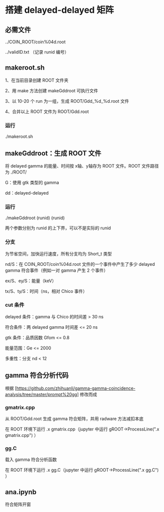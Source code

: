 # 搭建 delayed-delayed 矩阵

## 必需文件

../COIN_ROOT/coin%04d.root

../validID.txt  （记录 runid 编号）

## makeroot.sh

1、在当前目录创建 ROOT 文件夹

2、用 make 方法创建 makeGddroot 可执行文件

3、以 10-20 个 run 为一组，生成 ROOT/Gdd_%d_%d.root 文件

4、合并以上 ROOT 文件为 ROOT/Gdd.root

### 运行

./makeroot.sh

## makeGddroot：生成 ROOT 文件

将 delayed gamma 的能量、时间按 x轴、y轴存为 ROOT 文件。ROOT 文件路径为 ./ROOT/

G：使用 gtk 类型的 gamma

dd：delayed-delayed

### 运行

./makeGddroot (runid) (runid)

两个参数分别为 runid 的上下界，可以不是实际的 runid

### 分支

为节省空间，加快运行速度，所有分支均为 Short_t 类型

nd/S：在 COIN_ROOT/coin%04d.root 文件的一个事件中产生了多少 delayed gamma 符合事件（例如一对 gamma 产生 2 个事件） 

ex/S、ey/S：能量（keV）

tx/S、ty/S：时间（ns，相对 Chico 事件）

### cut 条件

delayed 条件：gamma 与 Chico 的时间差 > 30 ns

符合条件：两 delayed gamma 时间差 <= 20 ns 

gtk 条件：品质因数 Gfom <= 0.8

能量范围：Ge <= 2000

多重性：分支 nd < 12

## gamma 符合分析代码

根据 [https://github.com/zhihuanli/gamma-gamma-coincidence-analysis/tree/master/prompt%20gg] 修改而成

### gmatrix.cpp

从 ROOT/Gdd.root 生成 gamma 符合矩阵，并用 radware 方法减扣本底

在 ROOT 环境下运行 .x gmatrix.cpp（jupyter 中运行 gROOT->ProcessLine(".x gmatrix.cpp") ）

### gg.C

载入 gamma 符合分析函数

在 ROOT 环境下运行 .x gg.C（jupyter 中运行 gROOT->ProcessLine(".x gg.C") ）

## ana.ipynb

符合矩阵开窗

